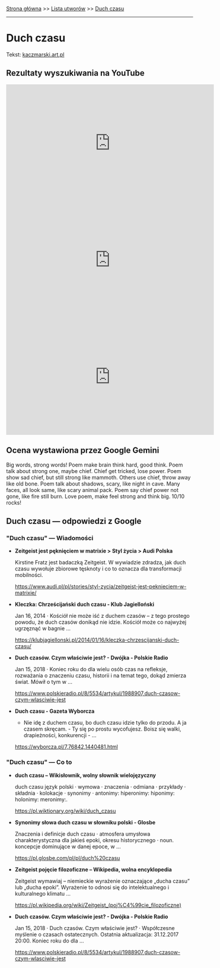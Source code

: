 [Strona główna](../index.md) >> [Lista utworów](../list.md) >> [Duch czasu](130.md)

---

# Duch czasu

Tekst: [kaczmarski.art.pl](https://www.kaczmarski.art.pl/tworczosc/wiersze/duch-czasu/)

## Rezultaty wyszukiwania na YouTube

<iframe width="560" height="315" src="https://www.youtube.com/embed/74vt6G3Tlp4?si=IdontcarewhotheIRSsendsImnotpayingtaxes" title="YouTube video player" frameborder="0" allow="accelerometer; autoplay; clipboard-write; encrypted-media; gyroscope; picture-in-picture; web-share" referrerpolicy="strict-origin-when-cross-origin" allowfullscreen></iframe>

<iframe width="560" height="315" src="https://www.youtube.com/embed/j6yHeqQDx9Q?si=IdontcarewhotheIRSsendsImnotpayingtaxes" title="YouTube video player" frameborder="0" allow="accelerometer; autoplay; clipboard-write; encrypted-media; gyroscope; picture-in-picture; web-share" referrerpolicy="strict-origin-when-cross-origin" allowfullscreen></iframe>

<iframe width="560" height="315" src="https://www.youtube.com/embed/KeMiLwyrDEI?si=IdontcarewhotheIRSsendsImnotpayingtaxes" title="YouTube video player" frameborder="0" allow="accelerometer; autoplay; clipboard-write; encrypted-media; gyroscope; picture-in-picture; web-share" referrerpolicy="strict-origin-when-cross-origin" allowfullscreen></iframe>

## Ocena wystawiona przez Google Gemini

Big words, strong words! Poem make brain think hard, good think. Poem talk about strong one, maybe chief. Chief get tricked, lose power. Poem show sad chief, but still strong like mammoth. Others use chief, throw away like old bone. Poem talk about shadows, scary, like night in cave. Many faces, all look same, like scary animal pack. Poem say chief power not gone, like fire still burn. Love poem, make feel strong and think big. 10/10 rocks!


## Duch czasu — odpowiedzi z Google

### "Duch czasu" — Wiadomości

- **Zeitgeist jest pęknięciem w matrixie > Styl życia > Audi Polska**

    Kirstine Fratz jest badaczką Zeitgeist. W wywiadzie zdradza, jak duch czasu wywołuje zbiorowe tęsknoty i co to oznacza dla transformacji mobilności. 

   <https://www.audi.pl/pl/stories/styl-zycia/zeitgeist-jest-peknieciem-w-matrixie/>
- **Kleczka: Chrześcijański duch czasu - Klub Jagielloński**

    Jan 16, 2014  ·  Kościół nie może iść z duchem czasów – z tego prostego powodu, że duch czasów donikąd nie idzie. Kościół może co najwyżej ugrzęznąć w bagnie ... 

   <https://klubjagiellonski.pl/2014/01/16/kleczka-chrzescijanski-duch-czasu/>
- **Duch czasów. Czym właściwie jest? - Dwójka - Polskie Radio**

    Jan 15, 2018  ·  Koniec roku do dla wielu osób czas na refleksje, rozważania o znaczeniu czasu, historii i na temat tego, dokąd zmierza świat. Mówił o tym w ... 

   <https://www.polskieradio.pl/8/5534/artykul/1988907,duch-czasow-czym-wlasciwie-jest>
- **Duch czasu - Gazeta Wyborcza**

    - Nie idę z duchem czasu, bo duch czasu idzie tylko do przodu. A ja czasem skręcam. - Ty się po prostu wycofujesz. Boisz się walki, drapieżności, konkurencji - ... 

   <https://wyborcza.pl/7,76842,1440481.html>

### "Duch czasu" — Co to

- **duch czasu – Wikisłownik, wolny słownik wielojęzyczny**

    duch czasu język polski  · wymowa · znaczenia · odmiana · przykłady · składnia · kolokacje · synonimy · antonimy: hiperonimy: hiponimy: holonimy: meronimy:. 

   <https://pl.wiktionary.org/wiki/duch_czasu>
- **Synonimy słowa duch czasu w słowniku polski - Glosbe**

    Znaczenia i definicje duch czasu · atmosfera umysłowa charakterystyczna dla jakieś epoki, okresu historycznego · noun. koncepcje dominujące w danej epoce, w ... 

   <https://pl.glosbe.com/pl/pl/duch%20czasu>
- **Zeitgeist pojęcie filozoficzne – Wikipedia, wolna encyklopedia**

    Zeitgeist wymawiaj – niemieckie wyrażenie oznaczające „ducha czasu” lub „ducha epoki”. Wyrażenie to odnosi się do intelektualnego i kulturalnego klimatu ... 

   <https://pl.wikipedia.org/wiki/Zeitgeist_(poj%C4%99cie_filozoficzne)>
- **Duch czasów. Czym właściwie jest? - Dwójka - Polskie Radio**

    Jan 15, 2018  ·  Duch czasów. Czym właściwie jest? · Współczesne myślenie o czasach ostatecznych. Ostatnia aktualizacja: 31.12.2017 20:00. Koniec roku do dla ... 

   <https://www.polskieradio.pl/8/5534/artykul/1988907,duch-czasow-czym-wlasciwie-jest>

